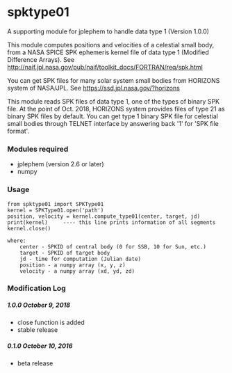 # spktype01
A supporting module for jplephem to handle data type 1 (Version 1.0.0)

This module computes positions and velocities of a celestial small body, from a NASA SPICE SPK ephemeris kernel file of data type 1 (Modified Difference Arrays).  See http://naif.jpl.nasa.gov/pub/naif/toolkit_docs/FORTRAN/req/spk.html

You can get SPK files for many solar system small bodies from HORIZONS system of NASA/JPL.  See https://ssd.jpl.nasa.gov/?horizons

This module reads SPK files of data type 1, one of the types of binary SPK file.  At the point of Oct. 2018, HORIZONS system provides files of type 21 as binary SPK files by default.  You can get type 1 binary SPK file for celestial small bodies through TELNET interface by answering back '1' for 'SPK file format'.

### Modules required
* jplephem (version 2.6 or later)
* numpy

### Usage
    from spktype01 import SPKType01
    kernel = SPKType01.open('path')
    position, velocity = kernel.compute_type01(center, target, jd)
    print(kernel)     ---- this line prints information of all segments
    kernel.close()
    
    where:
        center - SPKID of central body (0 for SSB, 10 for Sun, etc.)
        target - SPKID of target body
        jd - time for computation (Julian date)
        position - a numpy array (x, y, z)
        velocity - a numpy array (xd, yd, zd)

### Modification Log
##### 1.0.0 October 9, 2018
* close function is added
* stable release

##### 0.1.0 October 10, 2016
* beta release
